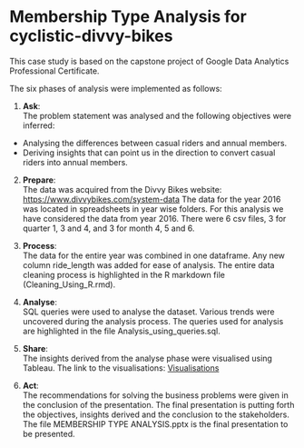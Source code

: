# Membership Type Analysis for cyclistic-divvy-bikes

This case study is based on the capstone project of Google Data Analytics Professional Certificate.

The six phases of analysis were implemented as follows:

1. **Ask**:  
The problem statement was analysed and the following objectives were inferred: 
  * Analysing the differences between casual riders and annual members.
  * Deriving insights that can point us in the direction to convert casual riders into annual members.

2. **Prepare**:  
The data was acquired from the Divvy Bikes website: https://www.divvybikes.com/system-data
The data for the year 2016 was located in spreadsheets in year wise folders.
For this analysis we have considered the data from year 2016. There were 6 csv files, 3 for quarter 1, 3 and 4, and 3 for month 4, 5 and 6.

3. **Process**:  
The data for the entire year was combined in one dataframe. Any new column ride_length was added for ease of analysis. The entire data cleaning process is highlighted in the R markdown file (Cleaning_Using_R.rmd).

4. **Analyse**:  
SQL queries were used to analyse the dataset. Various trends were uncovered during the analysis process. The queries used for analysis are highlighted in the file Analysis_using_queries.sql.

5. **Share**:  
The insights derived from the analyse phase were visualised using Tableau. The link to the visualisations:
[Visualisations](https://public.tableau.com/views/MembershipTypeAnalysisforcyclistic-divvy-bikes/AVERAGERIDELENGTHVSWEEKDAY?:language=en-US&:display_count=n&:origin=viz_share_link)

6. **Act**:  
The recommendations for solving the business problems were given in the conclusion of the presentation. The final presentation is putting forth the objectives, insights derived and the conclusion to the stakeholders.
The file MEMBERSHIP TYPE ANALYSIS.pptx is the final presentation to be presented.

